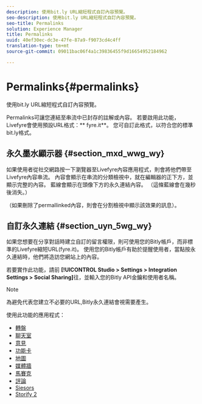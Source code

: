 ```yaml
---
description: 使用bit.ly URL縮短程式自訂內容預覽。
seo-description: 使用bit.ly URL縮短程式自訂內容預覽。
seo-title: Permalinks
solution: Experience Manager
title: Permalinks
uuid: 40ef30ec-dc3e-47fe-87a9-f9073cd4c4ff
translation-type: tm+mt
source-git-commit: 09011bac06f4a1c39836455f9d16654952184962

---
```



# Permalinks{#permalinks}

使用bit.ly URL縮短程式自訂內容預覽。

Permalinks可讓您連結至串流中已封存的註解或內容。 若要啟用此功能，Livefyre會使用預設URL格式：** fyre.it**。 您可自訂此格式，以符合您的標準bit.ly格式。

## 永久墨水顯示器 {#section_mxd_wwg_wy}

如果使用者從社交網路按一下瀏覽器至Livefyre內容應用程式，則會將他們帶至Livefyre內容串流。 內容會顯示在串流的分類檢視中，就在編輯器的正下方，並顯示完整的內容。 藍線會顯示在頭像下方的永久連結內容。 （這條藍線會在幾秒後消失。）

（如果刪除了permallinked內容，則會在分割檢視中顯示該效果的訊息）。

## 自訂永久連結 {#section_uyn_5wg_wy}

如果您想要在分享對話時建立自訂的留言權限，則可使用您的Bitly帳戶，而非標準的Livefyre縮短URL(fyre.it)。 使用您的Bitly帳戶有助於提醒使用者，當點按永久連結時，他們將造訪您網站上的內容。

若要實作此功能，請前 **[!UICONTROL Studio > Settings > Integration Settings > Social Sharing]**&#x200B;往，並輸入您的Bitly API金鑰和使用者名稱。

>[!NOTE]
>
>為避免代表您建立不必要的URL,Bitly永久連結會視需要產生。

使用此功能的應用程式：

* [轉盤](/help/using/c-about-apps/c-carousel-app/c-carousel-app.md#c_carousel_app)
* [聊天室](/help/using/c-about-apps/c-chat-app/c-chat-app.md#c_chat_app)
* [意見](/help/using/c-about-apps/c-comments/c-comments.md)
* [功能卡](/help/using/c-about-apps/c-feature-card-app/c-feature-card-app.md#c_feature_card_app)
* [地圖](/help/using/c-about-apps/c-map-app/c-map-app.md#c_map_app)
* [媒體牆](/help/using/c-about-apps/c-media-wall-app/c-media-wall-app.md#c_media_wall_app)
* [馬賽克](/help/using/c-about-apps/c-mosaic-app/c-mosaic-app.md#c_mosaic_app)
* [評論](/help/using/c-about-apps/c-reviews-app/c-reviews-app.md#c_reviews_app)
* [Siesors](/help/using/c-about-apps/c-sidenotes-app/c-sidenotes-app.md#c_sidenotes_app)
* [Storify 2](/help/using/c-about-apps/c-storify2/c-storify2.md#c_storify2)

